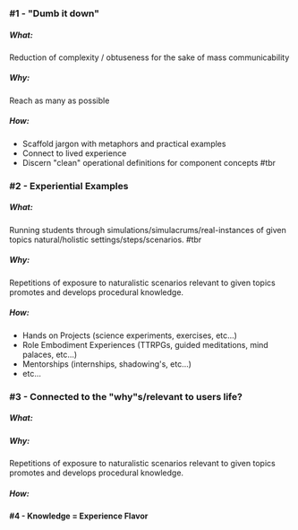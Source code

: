 
### #1 - "Dumb it down"

##### What: 
Reduction of complexity / obtuseness for the sake of mass communicability
##### Why: 
Reach as many as possible
##### How: 
- Scaffold jargon with metaphors and practical examples
- Connect to lived experience
- Discern "clean" operational definitions for component concepts #tbr

### #2 - Experiential Examples

##### What: 
Running students through simulations/simulacrums/real-instances of given topics natural/holistic settings/steps/scenarios. #tbr
##### Why: 
Repetitions of exposure to naturalistic scenarios relevant to given topics promotes and develops procedural knowledge.
##### How: 
- Hands on Projects (science experiments, exercises, etc...)
- Role Embodiment Experiences (TTRPGs, guided meditations, mind palaces, etc...)
- Mentorships (internships, shadowing's, etc...)
- etc...

### #3 - Connected to the "why"s/relevant to users life?

##### What: 


##### Why: 
Repetitions of exposure to naturalistic scenarios relevant to given topics promotes and develops procedural knowledge.
##### How: 

#### #4 - Knowledge = Experience Flavor